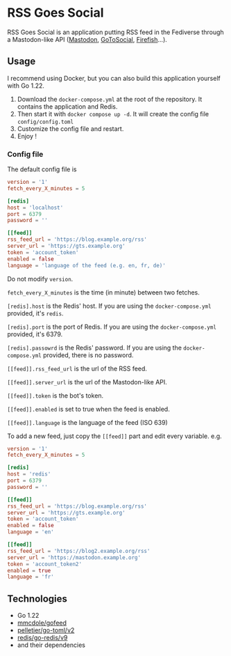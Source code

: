 # RSS Goes Social

RSS Goes Social is an application putting RSS feed in the Fediverse through 
a Mastodon-like API ([Mastodon](https://joinmastodon.org/), [GoToSocial](https://gotosocial.org), 
[Firefish](https://joinfirefish.org/)...).

## Usage

I recommend using Docker, but you can also build this application yourself with Go 1.22.

1. Download the `docker-compose.yml` at the root of the repository.
It contains the application and Redis.
2. Then start it with `docker compose up -d`. It will create the config file `config/config.toml`
3. Customize the config file and restart.
4. Enjoy !

### Config file

The default config file is
```toml
version = '1'
fetch_every_X_minutes = 5

[redis]
host = 'localhost'
port = 6379
password = ''

[[feed]]
rss_feed_url = 'https://blog.example.org/rss'
server_url = 'https://gts.example.org'
token = 'account_token'
enabled = false
language = 'language of the feed (e.g. en, fr, de)'
```

Do not modify `version`.

`fetch_every_X_minutes` is the time (in minute) between two fetches.

`[redis].host` is the Redis' host. If you are using the `docker-compose.yml` provided, it's `redis`.

`[redis].port` is the port of Redis. If you are using the `docker-compose.yml` provided, it's 6379.

`[redis].passowrd` is the Redis' password. If you are using the `docker-compose.yml` provided, there is no password.

`[[feed]].rss_feed_url` is the url of the RSS feed.

`[[feed]].server_url` is the url of the Mastodon-like API.

`[[feed]].token` is the bot's token.

`[[feed]].enabled` is set to true when the feed is enabled.

`[[feed]].language` is the language of the feed (ISO 639)

To add a new feed, just copy the `[[feed]]` part and edit every variable. e.g.
```toml
version = '1'
fetch_every_X_minutes = 5

[redis]
host = 'redis'
port = 6379
password = ''

[[feed]]
rss_feed_url = 'https://blog.example.org/rss'
server_url = 'https://gts.example.org'
token = 'account_token'
enabled = false
language = 'en'

[[feed]]
rss_feed_url = 'https://blog2.example.org/rss'
server_url = 'https://mastodon.example.org'
token = 'account_token2'
enabled = true
language = 'fr'
```

## Technologies

- Go 1.22
- [mmcdole/gofeed](https://github.com/mmcdole/gofeed)
- [pelletier/go-toml/v2](https://github.com/pelletier/go-toml)
- [redis/go-redis/v9](https://github.com/redis/go-redis)
- and their dependencies
